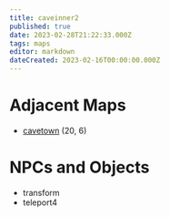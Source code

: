 ```yaml
---
title: caveinner2
published: true
date: 2023-02-28T21:22:33.000Z
tags: maps
editor: markdown
dateCreated: 2023-02-16T00:00:00.000Z
---
```



# Adjacent Maps
 * [cavetown](/maps/cavetown) (20, 6)

# NPCs and Objects
 * transform
 * teleport4
